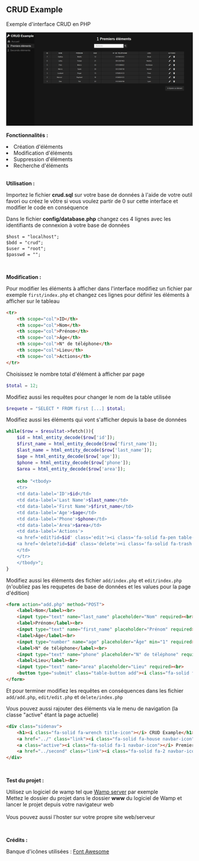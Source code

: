 <h2>CRUD Example</h2>

Exemple d'interface CRUD en PHP

<img src="preview.png" alt="Prévisualisation">

__Fonctionnalités :__

<li>Création d'éléments</li>
<li>Modification d'éléments</li>
<li>Suppression d'éléments</li>
<li>Recherche d'éléments</li>

<br>

__Utilisation :__

Importez le fichier __crud.sql__ sur votre base de données à l'aide de votre outil favori ou créez le vôtre si vous voulez partir de 0 sur cette interface et modifier le code en conséquence

Dans le fichier __config/database.php__ changez ces 4 lignes avec les identifiants de connexion à votre base de données

```
$host = "localhost";
$bdd = "crud";
$user = "root";
$passwd = "";
```

<br>

__Modification :__

Pour modifier les éléments à afficher dans l'interface modifiez un fichier par exemple `first/index.php` et changez ces lignes pour définir les éléments à afficher sur le tableau

```html
<tr>
    <th scope="col">ID</th>
    <th scope="col">Nom</th>
    <th scope="col">Prénom</th>
    <th scope="col">Âge</th>
    <th scope="col">N° de téléphone</th>
    <th scope="col">Lieu</th>
    <th scope="col">Actions</th>
</tr>
```

Choisissez le nombre total d'élément à afficher par page

```php
$total = 12;
```

Modifiez aussi les requêtes pour changer le nom de la table utilisée


```php
$requete = "SELECT * FROM first [...] $total;
```


Modifiez aussi les éléments qui vont s'afficher depuis la base de données

```php
while($row = $resultat->fetch()){
    $id = html_entity_decode($row['id']);
    $first_name = html_entity_decode($row['first_name']);
    $last_name = html_entity_decode($row['last_name']);
    $age = html_entity_decode($row['age']);
    $phone = html_entity_decode($row['phone']);
    $area = html_entity_decode($row['area']);

    echo "<tbody>
    <tr>
    <td data-label='ID'>$id</td>
    <td data-label='Last Name'>$last_name</td>
    <td data-label='First Name'>$first_name</td>
    <td data-label='Age'>$age</td>
    <td data-label='Phone'>$phone</td>
    <td data-label='Area'>$area</td>
    <td data-label='Actions'>
    <a href='edit?id=$id' class='edit'><i class='fa-solid fa-pen table-icon'></i></a>
    <a href='delete?id=$id' class='delete'><i class='fa-solid fa-trash table-icon'></i></a>
    </td>
    </tr>
    </tbody>";
}
```

Modifiez aussi les éléments des fichier `add/index.php` et `edit/index.php` (n'oubliez pas les requpetes de base de données et les values pour la page d'édition)

```html
<form action="add.php" method="POST">
    <label>Nom</label><br>
    <input type="text" name="last_name" placeholder="Nom" required><br>
    <label>Prénom</label><br>
    <input type="text" name="first_name" placeholder="Prénom" required><br>
    <label>Âge</label><br>
    <input type="number" name="age" placeholder="Âge" min="1" required><br>
    <label>N° de téléphone</label><br>
    <input type="text" name="phone" placeholder="N° de téléphone" required><br>
    <label>Lieu</label><br>
    <input type="text" name="area" placeholder="Lieu" required><br>
    <button type="submit" class="table-button add"><i class="fa-solid fa-plus"></i> Ajouter l'élément</button>
</form>
```

Et pour terminer modifiez les requêtes en conséquences dans les fichier `add/add.php`, `edit/edit.php` et `delete/index.php`

Vous pouvez aussi rajouter des éléments via le menu de navigation (la classe "active" étant la page actuelle)

```html
<div class="sidenav">
    <h1><i class="fa-solid fa-wrench title-icon"></i> CRUD Example</h1>
    <a href="../" class="link"><i class="fa-solid fa-house navbar-icon"></i>Accueil</a>
    <a class="active"><i class="fa-solid fa-1 navbar-icon"></i> Premiers éléments</a>
    <a href="../second" class="link"><i class="fa-solid fa-2 navbar-icon"></i>Seconds éléments</a>
</div>
```

<br>

__Test du projet :__

Utilisez un logiciel de wamp tel que [Wamp server](https://www.wampserver.com) par exemple
<br>
Mettez le dossier du projet dans le dossier __www__ du logiciel de Wamp et lancer le projet depuis votre navigateur web
<br><br>
Vous pouvez aussi l'hoster sur votre propre site web/serveur

<br>

__Crédits :__

Banque d'icônes utilisées : <a href='https://fontawesome.com'>Font Awesome</a>
